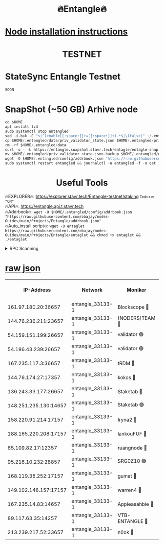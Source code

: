 <h1 align="center"> 🔥Entangle🔥</h1>

[Node installation instructions](https://github.com/obajay/nodes-Guides/tree/main/Projects/Entangle)
=

<h1 align="center"> TESTNET</h1>

# StateSync Entangle Testnet
```python
SOON
```
# SnapShot (~50 GB) Arhive node
```python
cd $HOME
apt install lz4
sudo systemctl stop entangled
sed -i.bak -E "s|^(enable[[:space:]]+=[[:space:]]+).*$|\1false|" ~/.entangled/config/config.toml
cp $HOME/.entangled/data/priv_validator_state.json $HOME/.entangled/priv_validator_state.json.backup
rm -rf $HOME/.entangled/data
curl -o - -L https://entangle.snapshot.stavr.tech/entagle/entagle-snap.tar.lz4 | lz4 -c -d - | tar -x -C $HOME/.entangled --strip-components 2
mv $HOME/.entangled/priv_validator_state.json.backup $HOME/.entangled/data/priv_validator_state.json
wget -O $HOME/.entangled/config/addrbook.json "https://raw.githubusercontent.com/obajay/nodes-Guides/main/Projects/Entangle/addrbook.json"
sudo systemctl restart entangled && journalctl -u entangled -f -o cat
```
 <h1 align="center"> Useful Tools</h1>
 
🔥EXPLORER🔥: https://explorer.stavr.tech/Entangle-testnet/staking        `Indexer "ON"` \
🔥API🔥:      https://entangle.api.t.stavr.tech \
🔥Addrbook🔥: ```wget -O $HOME/.entangled/config/addrbook.json "https://raw.githubusercontent.com/obajay/nodes-Guides/main/Projects/Entangle/addrbook.json"``` \
🔥Auto_install script🔥:  `wget -O entaglet https://raw.githubusercontent.com/obajay/nodes-Guides/main/Projects/Entangle/entaglet && chmod +x entaglet && ./entaglet`


<details>
<summary>RPC Scanning</summary>

<h2 align="center"> We scan nodes in real time every 4 hours. And we provide the final result of RPC endpoints.
We cannot influence the operation of these nodes in any way. </h2>


```python
If Voting Power is higher than 0 --> then the Node is a validator of the network and may be subject to attack and be a potential threat to the chain.
```
```python
We marked such validators with a red symbol
```

</details>

[raw json](https://rpc-check.entangt.stavr.tech/entangt/rpc-entangt-result.json)
=


<table><tr><th>IP-Address</th><th>Network</th><th>Moniker</th><th>Latest Block Height</th><th>Earliest Block Height</th><th>Catching Up</th><th>Tx Index</th><th>Voting Power</th><th>Scan Time</th></tr><tr><td>161.97.180.20:36657</td><td>entangle_33133-1</td><td>Blockscope 🔴</td><td>1310435</td><td>1</td><td>False</td><td>off</td><td>259586473635098</td><td>2023-12-25T08:02:33.903099122UTC</td></tr><tr><td>144.76.236.211:23657</td><td>entangle_33133-1</td><td>[NODERS]TEAM 🔴</td><td>1310437</td><td>1</td><td>False</td><td>off</td><td>47049700500000000</td><td>2023-12-25T08:02:46.385683414UTC</td></tr><tr><td>54.159.151.199:26657</td><td>entangle_33133-1</td><td>validator 🟢</td><td>1280815</td><td>1</td><td>False</td><td>on</td><td>0</td><td>2023-12-25T08:02:53.661497674UTC</td></tr><tr><td>54.196.43.239:26657</td><td>entangle_33133-1</td><td>validator 🟢</td><td>1310438</td><td>1</td><td>False</td><td>on</td><td>0</td><td>2023-12-25T08:02:54.304996543UTC</td></tr><tr><td>167.235.117.3:36657</td><td>entangle_33133-1</td><td>tRDM 🔴</td><td>1310438</td><td>1</td><td>False</td><td>on</td><td>59819660338000</td><td>2023-12-25T08:02:57.361165252UTC</td></tr><tr><td>144.76.174.27:17357</td><td>entangle_33133-1</td><td>kokos 🔴</td><td>1310436</td><td>145001</td><td>False</td><td>on</td><td>89890100000000</td><td>2023-12-25T08:02:43.293398284UTC</td></tr><tr><td>136.243.33.177:26657</td><td>entangle_33133-1</td><td>Staketab 🔴</td><td>1310437</td><td>660001</td><td>False</td><td>on</td><td>57511111100000</td><td>2023-12-25T08:02:48.752657831UTC</td></tr><tr><td>148.251.235.130:14657</td><td>entangle_33133-1</td><td>Staketab 🟢</td><td>1310435</td><td>660801</td><td>False</td><td>on</td><td>0</td><td>2023-12-25T08:02:33.623264490UTC</td></tr><tr><td>158.220.91.214:17157</td><td>entangle_33133-1</td><td>Iryna2 🔴</td><td>1310438</td><td>704001</td><td>False</td><td>on</td><td>180890937000019</td><td>2023-12-25T08:02:54.753805114UTC</td></tr><tr><td>188.165.220.208:17157</td><td>entangle_33133-1</td><td>lankouFUF 🔴</td><td>1310436</td><td>725001</td><td>False</td><td>on</td><td>180899900000002</td><td>2023-12-25T08:02:38.900082213UTC</td></tr><tr><td>65.109.82.17:12357</td><td>entangle_33133-1</td><td>ruangnode 🔴</td><td>1310435</td><td>806001</td><td>False</td><td>off</td><td>261143217535902</td><td>2023-12-25T08:02:34.268503249UTC</td></tr><tr><td>95.216.10.232:28857</td><td>entangle_33133-1</td><td>SRG0Z10 🟢</td><td>1310434</td><td>842001</td><td>False</td><td>off</td><td>0</td><td>2023-12-25T08:02:31.257825755UTC</td></tr><tr><td>168.119.38.252:17157</td><td>entangle_33133-1</td><td>gumat 🔴</td><td>1310436</td><td>962001</td><td>False</td><td>on</td><td>314013548351851</td><td>2023-12-25T08:02:38.592989906UTC</td></tr><tr><td>149.102.146.157:17157</td><td>entangle_33133-1</td><td>warren4 🔴</td><td>1310437</td><td>1054001</td><td>False</td><td>on</td><td>241531178365442</td><td>2023-12-25T08:02:46.100580127UTC</td></tr><tr><td>167.235.14.83:14657</td><td>entangle_33133-1</td><td>Appieasahbie 🔴</td><td>1310438</td><td>1076001</td><td>False</td><td>on</td><td>44568809900999996</td><td>2023-12-25T08:02:55.071038800UTC</td></tr><tr><td>89.117.63.35:14257</td><td>entangle_33133-1</td><td>VTB-ENTANGLE 🔴</td><td>1310436</td><td>1162001</td><td>False</td><td>off</td><td>115826514071325</td><td>2023-12-25T08:02:43.706501404UTC</td></tr><tr><td>213.239.217.52:33657</td><td>entangle_33133-1</td><td>n0ok 🔴</td><td>1310438</td><td>1210438</td><td>False</td><td>off</td><td>46574292273662988</td><td>2023-12-25T08:02:53.064749763UTC</td></tr></table>
